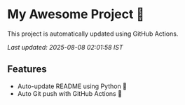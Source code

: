 # My Awesome Project 🚀

This project is automatically updated using GitHub Actions.

_Last updated: 2025-08-08 02:01:58 IST_

## Features
- Auto-update README using Python 🐍
- Auto Git push with GitHub Actions 🤖
